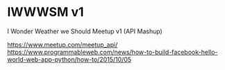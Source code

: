 # IWWWSM v1
I Wonder Weather we Should Meetup v1
(API Mashup)


https://www.meetup.com/meetup_api/
https://www.programmableweb.com/news/how-to-build-facebook-hello-world-web-app-python/how-to/2015/10/05
